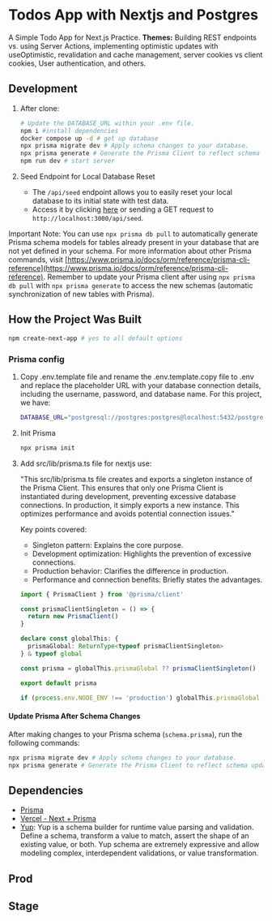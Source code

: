 # Todos App with Nextjs and Postgres

A Simple Todo App for Next.js Practice.
**Themes:** Building REST endpoints vs. using Server Actions, implementing optimistic updates with useOptimistic, revalidation and cache management, server cookies vs client cookies, User authentication, and others.

## Development

1. After clone:

   ```bash
   # Update the DATABASE_URL within your .env file.
   npm i #install dependencies
   docker compose up -d # get up database
   npx prisma migrate dev # Apply schema changes to your database.
   npx prisma generate # Generate the Prisma Client to reflect schema updates.
   npm run dev # start server
   ```

2. Seed Endpoint for Local Database Reset

   - The `/api/seed` endpoint allows you to easily reset your local database to its initial state with test data.
   - Access it by clicking [here](http://localhost:3000/api/seed) or sending a GET request to `http://localhost:3000/api/seed`.

Important Note: You can use `npx prisma db pull` to automatically generate Prisma schema models for tables already present in your database that are not yet defined in your schema. For more information about other Prisma commands, visit [https://www.prisma.io/docs/orm/reference/prisma-cli-reference](https://www.prisma.io/docs/orm/reference/prisma-cli-reference). Remember to update your Prisma client after using `npx prisma db pull` with `npx prisma generate` to access the new schemas (automatic synchronization of new tables with Prisma).

## How the Project Was Built

```bash
npm create-next-app # yes to all default options
```

### Prisma config

1. Copy .env.template file and rename the .env.template.copy file to .env and replace the placeholder URL with your database connection details, including the username, password, and database name. For this project, we have:

   ```bash
   DATABASE_URL="postgresql://postgres:postgres@localhost:5432/postgres"
   ```

2. Init Prisma

   ```bash
   npx prisma init
   ```

3. Add src/lib/prisma.ts file for nextjs use:

   "This src/lib/prisma.ts file creates and exports a singleton instance of the Prisma Client. This ensures that only one Prisma Client is instantiated during development, preventing excessive database connections. In production, it simply exports a new instance. This optimizes performance and avoids potential connection issues."

   Key points covered:

   - Singleton pattern: Explains the core purpose.
   - Development optimization: Highlights the prevention of excessive connections.
   - Production behavior: Clarifies the difference in production.
   - Performance and connection benefits: Briefly states the advantages.

   ```ts
   import { PrismaClient } from '@prisma/client'

   const prismaClientSingleton = () => {
     return new PrismaClient()
   }

   declare const globalThis: {
     prismaGlobal: ReturnType<typeof prismaClientSingleton>
   } & typeof global

   const prisma = globalThis.prismaGlobal ?? prismaClientSingleton()

   export default prisma

   if (process.env.NODE_ENV !== 'production') globalThis.prismaGlobal = prisma
   ```

#### Update Prisma After Schema Changes

After making changes to your Prisma schema (`schema.prisma`), run the following commands:

```bash
npx prisma migrate dev # Apply schema changes to your database.
npx prisma generate # Generate the Prisma Client to reflect schema updates.
```

## Dependencies

- [Prisma](https://www.prisma.io/docs/orm/overview/introduction/what-is-prisma)
- [Vercel - Next + Prisma](https://vercel.com/guides/nextjs-prisma-postgres)
- [Yup](https://www.npmjs.com/package/yup): Yup is a schema builder for runtime value parsing and validation. Define a schema, transform a value to match, assert the shape of an existing value, or both. Yup schema are extremely expressive and allow modeling complex, interdependent validations, or value transformation.

## Prod

## Stage
